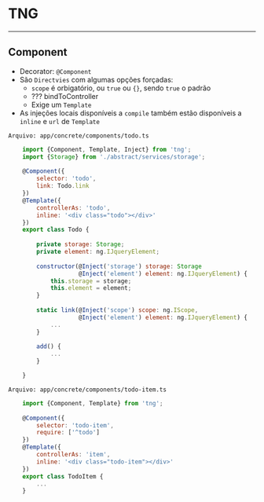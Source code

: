 # TNG
___

## Component

* Decorator: `@Component`
* São `Directvies` com algumas opções forçadas:
  * `scope` é orbigatório, ou `true` ou `{}`, sendo `true` o padrão
  * ??? bindToController 
  * Exige um `Template`
* As injeções locais disponíveis a `compile` também estão disponíveis a `inline` e `url`
  de `Template`

`Arquivo: app/concrete/components/todo.ts`
```js
    import {Component, Template, Inject} from 'tng';
    import {Storage} from './abstract/services/storage';
    
    @Component({
        selector: 'todo',
        link: Todo.link
    })
    @Template({
        controllerAs: 'todo',
        inline: '<div class="todo"></div>'
    })
    export class Todo {
        
        private storage: Storage;
        private element: ng.IJqueryElement;
        
        constructor(@Inject('storage') storage: Storage
                    @Inject('element') element: ng.IJqueryElement) {
            this.storage = storage;
            this.element = element;
        }
        
        static link(@Inject('scope') scope: ng.IScope,
                    @Inject('element') element: ng.IJqueryElement) {
            ...
        }
        
        add() {
            ...
        }

    }
```

`Arquivo: app/concrete/components/todo-item.ts`
```js
    import {Component, Template} from 'tng';
    
    @Component({
        selector: 'todo-item',
        require: ['^todo']
    })
    @Template({
        controllerAs: 'item',
        inline: '<div class="todo-item"></div>'
    })
    export class TodoItem {
        ...
    }
```
